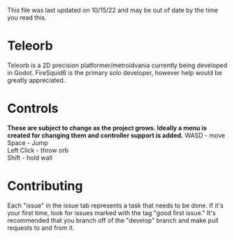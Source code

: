 This file was last updated on 10/15/22 and may be out of date by the time you read this.

# Teleorb
Teleorb is a 2D precision platformer/metroidvania currently being developed in Godot. FireSquid6 is the primary solo developer, however help would be greatly appreciated. 

# Controls
**These are subject to change as the project grows. Ideally a menu is created for changing them and controller support is added.**
WASD - move  
Space - Jump  
Left Click - throw orb  
Shift - hold wall  

# Contributing
Each "issue" in the issue tab represents a task that needs to be done. If it's your first time, look for issues marked with the tag "good first issue." It's recommended that you branch off of the "develop" branch and make pull requests to and from it.
